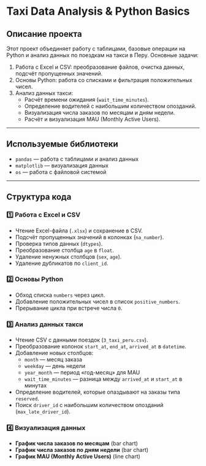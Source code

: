 # Taxi Data Analysis & Python Basics

## Описание проекта
Этот проект объединяет работу с таблицами, базовые операции на Python и анализ данных по поездкам на такси в Перу. Основные задачи:  

1. Работа с Excel и CSV: преобразование файлов, очистка данных, подсчёт пропущенных значений.  
2. Основы Python: работа со списками и фильтрация положительных чисел.  
3. Анализ данных такси:  
   - Расчёт времени ожидания (`wait_time_minutes`).  
   - Определение водителей с наибольшим количеством опозданий.  
   - Визуализация числа заказов по месяцам и дням недели.  
   - Расчёт и визуализация MAU (Monthly Active Users).  

---

## Используемые библиотеки

- `pandas` — работа с таблицами и анализ данных  
- `matplotlib` — визуализация данных  
- `os` — работа с файловой системой  

---

## Структура кода

### 1️⃣ Работа с Excel и CSV
- Чтение Excel-файла (`.xlsx`) и сохранение в CSV.  
- Подсчёт пропущенных значений в колонках (`na_number`).  
- Проверка типов данных (`dtypes`).  
- Преобразование столбца `age` в `float`.  
- Удаление ненужных столбцов (`sex`, `age`).  
- Удаление дубликатов по `client_id`.  

### 2️⃣ Основы Python
- Обход списка `numbers` через цикл.  
- Добавление положительных чисел в список `positive_numbers`.  
- Прерывание цикла при встрече числа `0`.  

### 3️⃣ Анализ данных такси
- Чтение CSV с данными поездок (`3_taxi_peru.csv`).  
- Преобразование колонок `start_at`, `end_at`, `arrived_at` в `datetime`.  
- Добавление новых столбцов:  
  - `month` — месяц заказа  
  - `weekday` — день недели  
  - `year_month` — период «год-месяц» для MAU  
  - `wait_time_minutes` — разница между `arrived_at` и `start_at` в минутах  
- Определение водителей, которые опаздывают на заказы типа `reserved`.  
- Поиск `driver_id` с наибольшим количеством опозданий (`max_late_driver_id`).  

### 4️⃣ Визуализация данных
- **График числа заказов по месяцам** (bar chart)  
- **График числа заказов по дням недели** (bar chart)  
- **График MAU (Monthly Active Users)** (line chart)  



